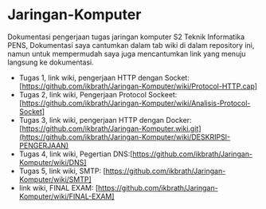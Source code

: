 # Jaringan-Komputer
Dokumentasi pengerjaan tugas jaringan komputer S2 Teknik Informatika PENS, Dokumentasi saya cantumkan dalam tab wiki di dalam repository ini, namun untuk mempermudah saya juga mencantumkan link yang menuju langsung ke dokumentasi.

- Tugas 1, link wiki, pengerjaan HTTP dengan Socket: [https://github.com/ikbrath/Jaringan-Komputer/wiki/Protocol-HTTP.cap]
- Tugas 2, link wiki, Pengerjaan Protocol Sockeet: [https://github.com/ikbrath/Jaringan-Komputer/wiki/Analisis-Protocol-Socket] 
- Tugas 3, link wiki, pengerjaan HTTP dengan Docker: [https://github.com/ikbrath/Jaringan-Komputer.wiki.git](https://github.com/ikbrath/Jaringan-Komputer/wiki/DESKRIPSI-PENGERJAAN)
- Tugas 4, link wiki, Pegertian DNS:[https://github.com/ikbrath/Jaringan-Komputer/wiki/DNS]
- Tugas 5, link wiki, SMTP: [https://github.com/ikbrath/Jaringan-Komputer/wiki/SMTP]
- link wiki, FINAL EXAM: [https://github.com/ikbrath/Jaringan-Komputer/wiki/FINAL-EXAM]

